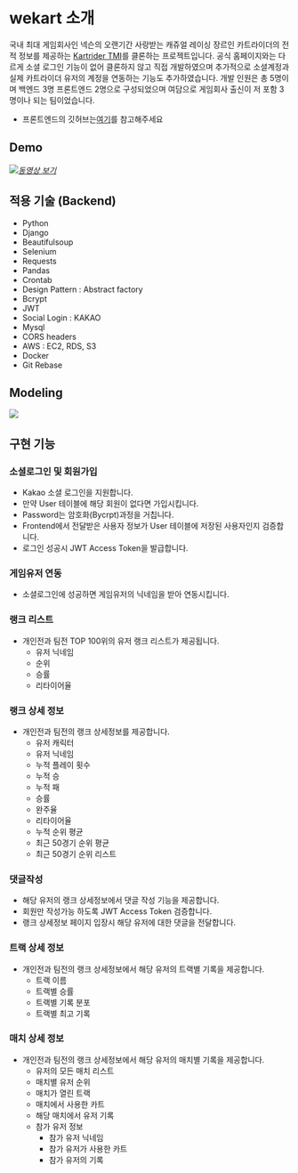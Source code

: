 # wekart 소개

국내 최대 게임회사인 넥슨의 오랜기간 사랑받는 캐쥬얼 레이싱 장르인 카트라이더의 전적 정보를 제공하는 [Kartrider TMI](https://tmi.nexon.com/kart)를 클론하는 프로젝트입니다. 공식 홈페이지와는 다르게 소셜 로그인 기능이 없어 클론하지 않고 직접 개발하였으며 추가적으로 소셜계정과 실제 카트라이더 유저의 계정을 연동하는 기능도 추가하였습니다. 개발 인원은 총 5명이며 백엔드 3명 프론트엔드 2명으로 구성되었으며 여담으로 게임회사 출신이 저 포함 3명이나 되는 팀이었습니다.

- 프론트엔드의 깃허브는[여기](https://github.com/wecode-bootcamp-korea/9-5dragon-frontend)를 참고해주세요 

## Demo
[![](https://images.velog.io/images/yongineer1990/post/87664e61-d90c-469b-8678-24f42405b1e6/image.png)*동영상 보기*](https://youtu.be/Av_p4sCT4Wg)

## 적용 기술 (Backend)

- Python
- Django
- Beautifulsoup
- Selenium
- Requests
- Pandas
- Crontab
- Design Pattern : Abstract factory
- Bcrypt
- JWT
- Social Login : KAKAO
- Mysql
- CORS headers
- AWS : EC2, RDS, S3
- Docker
- Git Rebase

## Modeling
![](https://yongnas.iptime.org/images/KartRider_modeling.png)

## 구현 기능
### 소셜로그인 및 회원가입
- Kakao 소셜 로그인을 지원합니다.
- 만약 User 테이블에 해당 회원이 없다면 가입시킵니다.
- Password는 암호화(Bycrpt)과정을 거칩니다.
- Frontend에서 전달받은 사용자 정보가 User 테이블에 저장된 사용자인지 검증합니다.
- 로그인 성공시 JWT Access Token을 발급합니다.
### 게임유저 연동
- 소셜로그인에 성공하면 게임유저의 닉네임을 받아 연동시킵니다.
### 랭크 리스트
- 개인전과 팀전 TOP 100위의 유저 랭크 리스트가 제공됩니다.
  - 유저 닉네임
  - 순위
  - 승률
  - 리타이어율
### 랭크 상세 정보
- 개인전과 팀전의 랭크 상세정보를 제공합니다.
   - 유저 캐릭터
   - 유저 닉네임
   - 누적 플레이 횟수
   - 누적 승
   - 누적 패
   - 승률
   - 완주율
   - 리타이어율
   - 누적 순위 평균
   - 최근 50경기 순위 평균
   - 최근 50경기 순위 리스트
### 댓글작성
- 해당 유저의 랭크 상세정보에서 댓글 작성 기능을 제공합니다.
- 회원만 작성가능 하도록 JWT Access Token 검증합니다.
- 랭크 상세정보 페이지 입장시 해당 유저에 대한 댓글을 전달합니다.
### 트랙 상세 정보
- 개인전과 팀전의 랭크 상세정보에서 해당 유저의 트랙별 기록을 제공합니다.
  - 트랙 이름
  - 트랙별 승률
  - 트랙별 기록 분포
  - 트랙별 최고 기록
### 매치 상세 정보
- 개인전과 팀전의 랭크 상세정보에서 해당 유저의 매치별 기록을 제공합니다.
  - 유저의 모든 매치 리스트
  - 매치별 유저 순위
  - 매치가 열린 트랙
  - 매치에서 사용한 카트
  - 해당 매치에서 유저 기록
  - 참가 유저 정보
    - 참가 유저 닉네임
    - 참가 유저가 사용한 카트
    - 참가 유저의 기록
